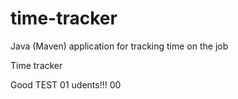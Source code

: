 # time-tracker
Java (Maven) application for tracking time on the job

Time tracker

Good TEST 01 udents!!! 00
